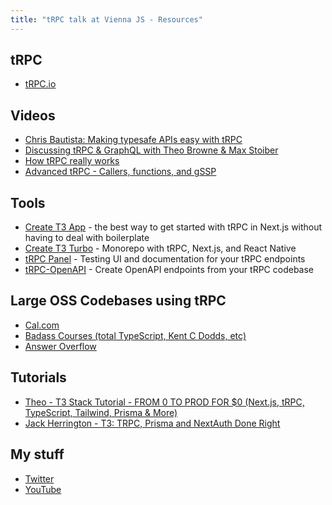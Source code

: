 ```yaml
---
title: "tRPC talk at Vienna JS - Resources"
---
```


## tRPC

- [tRPC.io](https://trpc.io/)

## Videos

- [Chris Bautista: Making typesafe APIs easy with tRPC](https://www.youtube.com/watch?v=2LYM8gf184U)
- [Discussing tRPC & GraphQL with Theo Browne & Max Stoiber](https://www.youtube.com/watch?v=2-407yO8nEU)
- [How tRPC really works](https://www.youtube.com/watch?v=x4mu-jOiA0Q)
- [Advanced tRPC - Callers, functions, and gSSP](https://www.youtube.com/watch?v=G2ZzmgShHgQ)

## Tools

- [Create T3 App](https://create.t3.gg) - the best way to get started with tRPC in Next.js without having to deal with boilerplate
- [Create T3 Turbo](https://github.com/t3-oss/create-t3-turbo) - Monorepo with tRPC, Next.js, and React Native
- [tRPC Panel](https://github.com/iway1/trpc-panel) - Testing UI and documentation for your tRPC endpoints
- [tRPC-OpenAPI](https://github.com/jlalmes/trpc-openapi) - Create OpenAPI endpoints from your tRPC codebase

## Large OSS Codebases using tRPC

- [Cal.com](https://github.com/calcom/cal.com)
- [Badass Courses (total TypeScript, Kent C Dodds, etc)](https://github.com/skillrecordings/egghead-next)
- [Answer Overflow](https://www.answeroverflow.com/)

## Tutorials

- [Theo - T3 Stack Tutorial - FROM 0 TO PROD FOR $0 (Next.js, tRPC, TypeScript, Tailwind, Prisma & More)](https://www.youtube.com/watch?v=YkOSUVzOAA4)
- [Jack Herrington - T3: TRPC, Prisma and NextAuth Done Right](https://www.youtube.com/watch?v=J1gzN1SAhyM)

## My stuff

- [Twitter](https://twitter.com/ccccjjjjeeee)
- [YouTube](https://youtube.com/@ccccjjjjeee)
